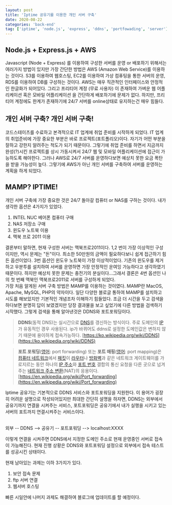 ```yaml
---
layout: post
title: 'Iptime 공유기를 이용한 개인 서버 구축'
date: 2020-08-22
categories: 'back-end'
tag: ['iptime', 'node.js', 'express', 'ddns', 'portfowading', 'server']
---
```


## Node.js + Express.js + AWS

Javascript (Node + Express) 를 이용하여 구성한 서버를 운영 or 배포하기 위해서는 여러가지 방법이 있지만 가장 간단한 방법은 AWS (Amazon Web Service)를 이용하는 것이다. S3를 이용하여 웹호스팅, EC2를 이용하여 가상 컴퓨팅을 통한 서버의 운영, RDS를 이용하여 DB를 구성하는 것이다. AWS는 매우 직관적인 인터페이스와 안정적인 한글화가 되어있다. 그리고 프리티어 계정 (무료 사용자) 이 존재하여 가벼운 웹 어플리케이션 혹은 모바일 어플리케이션 을 간단하게 배포하기에 문제가 없다. 하지만, 프리티어 계정에도 한계가 존재하기에 24/7 서버를 online상태로 유지하는건 매우 힘들다.

## 개인 서버 구축? 개인 서버 구축!

코드스테이츠를 수료하고 본격적으로 IT 업계에 취업 준비를 시작하게 되었다. IT 업계의 취업준비에 가장 중요한 부분은 바로 프로젝트(포트폴리오)이다. 자기가 어떤 부분을 잘하고 강한지 알려주는 척도가 되기 때문이다. 그렇기에 취업 준비를 하면서 지금까지 완성(?)시킨 프로젝트를 상시 가동시켜서 24/7 웹 및 모바일 어플리케이션에 접근이 가능하도록 해야한다. 그러나 AWS로 24/7 서버를 운영하다보면 예상치 못한 요금 폭탄을 받을 가능성이 높다. 그렇기에 AWS가 아닌 개인 서버를 구축하여 서버를 운영하는 계획을 하게 되었다.

## MAMP? IPTIME!

개인 서버 구축에 가장 중요한 것은 24/7 돌아갈 컴퓨터 or NAS를 구하는 것이다. 내가 생각한 옵션은 4가지가 있었다.

1. INTEL NUC 베어폰 컴퓨터 구매
2. NAS 저장소 구매
3. 윈도우 노트북 이용
4. 맥북 프로 2011 이용

결론부터 말하면, 현재 구성한 서버는 맥북프로2011이다. 1,2 번이 가장 이상적인 구성이지만, 역시 문제는 "돈"이다. 최소한 50만원의 금액이 필요하다보니 쉽게 접근하기 힘든 옵션이었다. 3번 옵션인 윈도우 노트북이 가장 이상적이었다. 기존의 윈도우를 제거하고 우분투를 설치하여 서버를 운영하면 가장 안정적인 운여잉 가능하다고 생각하였기 때문이다. 하지만 예상치 못한 문제는 충전기의 분실이다...그래서 결론은 4번 옵션인 나의 첫 번째 맥북인 맥북프로2011로 서버를 구성하게 되었다.
<br  />가장 처음 알게된 서버 구축 방법은 MAMP를 이용하는 것이였다. MAMP란 MacOS, Apache, MySQL, PHP의 약자이다. 일단 다양한 블로글 통하여 MAMP를 설치하고 시도를 해보았지만 기본적인 개념조차 이해하기 힘들었다. 조금 더 시간을 두고 검색을 하다보면 분명히 답이 보였겠지만 당장 결과물을 보고 싶었기에 다른 방법을 검색하기 시작했다. 그렇게 검색을 통해 알아낸것은 DDNS와 포트포워딩이다.

> **DDNS**(동적 DNS)는 실시간으로 [DNS](https://ko.wikipedia.org/wiki/%EB%8F%84%EB%A9%94%EC%9D%B8_%EB%84%A4%EC%9E%84_%EC%8B%9C%EC%8A%A4%ED%85%9C '도메인 네임 시스템')를 갱신하는 방식이다. 주로 도메인의 [IP](https://ko.wikipedia.org/wiki/%EC%9D%B8%ED%84%B0%EB%84%B7_%ED%94%84%EB%A1%9C%ED%86%A0%EC%BD%9C '인터넷 프로토콜')가 유동적인 경우 사용된다. ip가 바뀌어도 ddns로 설정한 도메인값은 변하지 않기 때문에 용이하게 접속가능하다. [https://ko.wikipedia.org/wiki/DDNS](https://ko.wikipedia.org/wiki/DDNS)

> **포트 포워딩**([영어](https://ko.wikipedia.org/wiki/%EC%98%81%EC%96%B4 '영어'): port forwarding) 또는 **포트 매핑**([영어](https://ko.wikipedia.org/wiki/%EC%98%81%EC%96%B4 '영어'): port mapping)은 [컴퓨터 네트워크](https://ko.wikipedia.org/wiki/%EC%BB%B4%ED%93%A8%ED%84%B0_%EB%84%A4%ED%8A%B8%EC%9B%8C%ED%81%AC '컴퓨터 네트워크')에서 [패킷](https://ko.wikipedia.org/wiki/%EB%84%A4%ED%8A%B8%EC%9B%8C%ED%81%AC_%ED%8C%A8%ED%82%B7 '네트워크 패킷')이 [라우터](https://ko.wikipedia.org/wiki/%EB%9D%BC%EC%9A%B0%ED%84%B0 '라우터')나 [방화벽](https://ko.wikipedia.org/wiki/%EB%B0%A9%ED%99%94%EB%B2%BD_(%EB%84%A4%ED%8A%B8%EC%9B%8C%ED%82%B9)
'방화벽 (네트워킹)')과 같은 네트워크 게이트웨이를 가로지르는 동안 하나의 [IP 주소](https://ko.wikipedia.org/wiki/IP_%EC%A3%BC%EC%86%8C 'IP 주소')와 [포트 번호](https://ko.wikipedia.org/wiki/%ED%8F%AC%ED%8A%B8_%EB%B2%88%ED%98%B8 '포트 번호') 결합의 통신 요청을 다른 곳으로 넘겨주는 [네트워크 주소 변환](https://ko.wikipedia.org/wiki/%EB%84%A4%ED%8A%B8%EC%9B%8C%ED%81%AC_%EC%A3%BC%EC%86%8C_%EB%B3%80%ED%99%98 '네트워크 주소 변환')(NAT)의 응용이다. [https://en.wikipedia.org/wiki/Port_forwarding](https://en.wikipedia.org/wiki/Port_forwarding)

Iptime 공유기는 기본적으로 DDNS 서비스와 포트포워딩을 지원한다.
이 용어가 굉장히 어려운 설명으로 작성되어있지만 최대한 간단히 설명을 하자면, DDNS는 외부에서 공유기까지 연결을 시켜주는 서비스, 포트포워딩은 공유기에서 내가 실행을 시키고 있는 서버의 포트까지 연결시켜주는 서비스이다.


<br />외부 -- DDNS --> 공유기 -- 포트포워딩 --> localhost:XXXX<br />


이렇게 연결을 시켜주면 DDNS에서 지정한 도메인 주소로 현재 운영중인 서버로 접속이 가능해진다. 현재 진행 상황은 DDNS와 포트포워딩 설정으로 외부에서 접속 테스트를 성공시킨 상태이다.

현재 남아있는 과제는 이하 3가지가 있다.

1. 보안 접속 문제
2. ftp 서버 연결
3. 웹서버 호스팅

빠른 시일안에 나머지 과제도 해결하여 블로그에 업데이트를 할 예정이다.
